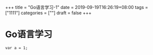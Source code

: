 +++
title = "Go语言学习-1"
date = 2019-09-19T16:26:19+08:00
tags = ["1111"]
categories = [""]
draft = false
+++

# Go语言学习

```
var a = 1;
```



